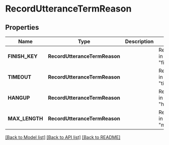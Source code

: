 # RecordUtteranceTermReason

## Properties
Name | Type | Description | Notes
------------ | ------------- | ------------- | -------------
| **FINISH_KEY** | **RecordUtteranceTermReason** |  | Represented in Python as "finishKey" |
| **TIMEOUT** | **RecordUtteranceTermReason** |  | Represented in Python as "timeout" |
| **HANGUP** | **RecordUtteranceTermReason** |  | Represented in Python as "hangup" |
| **MAX_LENGTH** | **RecordUtteranceTermReason** |  | Represented in Python as "maxLength" |

[[Back to Model list]](../README.md#documentation-for-models) [[Back to API list]](../README.md#documentation-for-api-endpoints) [[Back to README]](../README.md)



